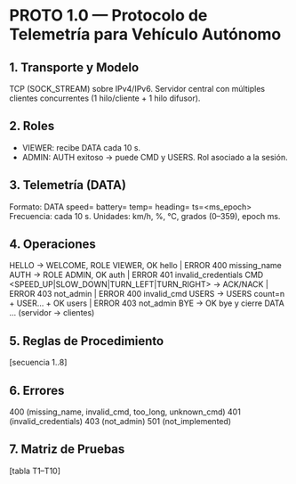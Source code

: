 # PROTO 1.0 — Protocolo de Telemetría para Vehículo Autónomo

## 1. Transporte y Modelo
TCP (SOCK_STREAM) sobre IPv4/IPv6. Servidor central con múltiples clientes concurrentes (1 hilo/cliente + 1 hilo difusor).

## 2. Roles
- VIEWER: recibe DATA cada 10 s.
- ADMIN: AUTH exitoso → puede CMD y USERS. Rol asociado a la sesión.

## 3. Telemetría (DATA)
Formato: DATA speed=<kmh> battery=<pct> temp=<celsius> heading=<deg> ts=<ms_epoch>
Frecuencia: cada 10 s. 
Unidades: km/h, %, °C, grados (0–359), epoch ms.

## 4. Operaciones
HELLO <name> → WELCOME, ROLE VIEWER, OK hello <name> | ERROR 400 missing_name
AUTH <user> <pass> → ROLE ADMIN, OK auth | ERROR 401 invalid_credentials
CMD <SPEED_UP|SLOW_DOWN|TURN_LEFT|TURN_RIGHT> → ACK/NACK | ERROR 403 not_admin | ERROR 400 invalid_cmd
USERS → USERS count=n + USER… + OK users | ERROR 403 not_admin
BYE → OK bye y cierre
DATA … (servidor → clientes)

## 5. Reglas de Procedimiento
[secuencia 1..8]

## 6. Errores
400 (missing_name, invalid_cmd, too_long, unknown_cmd)
401 (invalid_credentials)
403 (not_admin)
501 (not_implemented)

## 7. Matriz de Pruebas
[tabla T1–T10]
